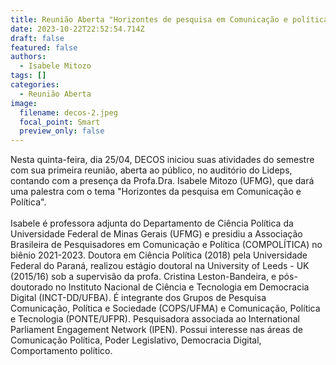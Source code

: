 ```yaml
---
title: Reunião Aberta "Horizontes de pesquisa em Comunicação e política
date: 2023-10-22T22:52:54.714Z
draft: false
featured: false
authors:
  - Isabele Mitozo
tags: []
categories:
  - Reunião Aberta
image:
  filename: decos-2.jpeg
  focal_point: Smart
  preview_only: false
---
```

Nesta quinta-feira, dia 25/04, DECOS iniciou suas atividades do semestre com sua primeira reunião, aberta ao público, no auditório do Lideps, contando com a presença da Profa.Dra. Isabele Mitozo (UFMG), que dará uma palestra com o tema "Horizontes da pesquisa em Comunicação e Política".\
\
Isabele é professora adjunta do Departamento de Ciência Política da Universidade Federal de Minas Gerais (UFMG) e presidiu a Associação Brasileira de Pesquisadores em Comunicação e Política (COMPOLÍTICA) no biênio 2021-2023. Doutora em Ciência Política (2018) pela Universidade Federal do Paraná, realizou estágio doutoral na University of Leeds - UK (2015/16) sob a supervisão da profa. Cristina Leston-Bandeira, e pós-doutorado no Instituto Nacional de Ciência e Tecnologia em Democracia Digital (INCT-DD/UFBA). É integrante dos Grupos de Pesquisa Comunicação, Política e Sociedade (COPS/UFMA) e Comunicação, Política e Tecnologia (PONTE/UFPR). Pesquisadora associada ao International Parliament Engagement Network (IPEN). Possui interesse nas áreas de Comunicação Política, Poder Legislativo, Democracia Digital, Comportamento político.